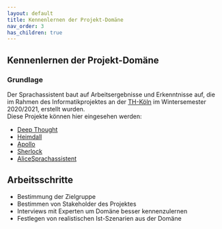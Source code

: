 ```yaml
---
layout: default
title: Kennenlernen der Projekt-Domäne
nav_order: 3
has_children: true
---
```


## Kennenlernen der Projekt-Domäne

### Grundlage 
Der Sprachassistent baut auf Arbeitsergebnisse und Erkenntnisse auf, die im Rahmen des Informatikprojektes an der [TH-Köln](https://www.th-koeln.de/) im Wintersemester 2020/2021, erstellt wurden.<br/> Diese Projekte können hier eingesehen werden: 

* [Deep Thought](https://ip-team1.intia.de/)
* [Heimdall](https://ip-team2.intia.de/)
* [Apollo](https://ip-team3.intia.de/)
* [Sherlock ](https://ip-team4.intia.de/)
* [AliceSprachassistent](https://ip-team5.intia.de/)

## Arbeitsschritte
* Bestimmung der Zielgruppe 
* Bestimmen von Stakeholder des Projektes
* Interviews mit Experten um Domäne besser kennenzulernen
* Festlegen von realistischen Ist-Szenarien aus der Domäne



